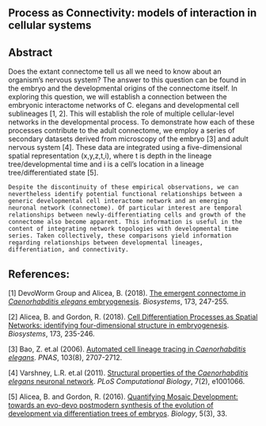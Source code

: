 ## Process as Connectivity: models of interaction in cellular systems  

## Abstract
Does the extant connectome tell us all we need to know about an organism’s nervous system? The answer to this question can be found in the embryo and the developmental origins of the connectome itself. In exploring this question, we will establish a connection between the embryonic interactome networks of C. elegans and developmental cell sublineages [1, 2]. This will establish the role of multiple cellular-level networks in the developmental process. To demonstrate how each of these processes contribute to the adult connectome, we employ a series of secondary datasets derived from microscopy of the embryo [3] and adult nervous system [4]. These data are integrated using a five-dimensional spatial representation (x,y,z,t,i), where t is depth in the lineage tree/developmental time and i is a cell’s location in a lineage tree/differentiated state [5]. 

	Despite the discontinuity of these empirical observations, we can nevertheless identify potential functional relationships between a generic developmental cell interactome network and an emerging neuronal network (connectome). Of particular interest are temporal relationships between newly-differentiating cells and growth of the connectome also become apparent. This information is useful in the content of integrating network topologies with developmental time series. Taken collectively, these comparisons yield information regarding relationships between developmental lineages, differentiation, and connectivity. 

## References: 
[1] DevoWorm Group and Alicea, B. (2018). [The emergent connectome in _Caenorhabditis elegans_ embryogenesis](https://www.ncbi.nlm.nih.gov/pubmed/30268923). _Biosystems_, 173, 247-255.

[2] Alicea, B. and Gordon, R. (2018). [Cell Differentiation Processes as Spatial Networks: identifying four-dimensional structure in embryogenesis](https://www.ncbi.nlm.nih.gov/pubmed/30278201). _Biosystems_, 173, 235-246.

[3] Bao, Z. et.al (2006). [Automated cell lineage tracing in _Caenorhabditis elegans_](https://www.ncbi.nlm.nih.gov/pmc/articles/PMC1413828/). _PNAS_, 103(8), 2707-2712.

[4] Varshney, L.R. et.al (2011). [Structural properties of the _Caenorhabditis elegans_ neuronal network](https://www.ncbi.nlm.nih.gov/pubmed/21304930). _PLoS Computational Biology_, 7(2), e1001066.

[5] Alicea, B. and Gordon, R. (2016). [Quantifying Mosaic Development: towards an evo-devo postmodern synthesis of the evolution of development via differentiation trees of embryos](https://www.ncbi.nlm.nih.gov/pubmed/27548240). _Biology_, 5(3), 33.
